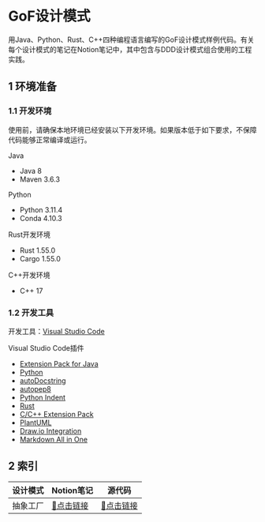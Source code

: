 # GoF设计模式

用Java、Python、Rust、C++四种编程语言编写的GoF设计模式样例代码。有关每个设计模式的笔记在Notion笔记中，其中包含与DDD设计模式组合使用的工程实践。


## 1 环境准备

### 1.1 开发环境

使用前，请确保本地环境已经安装以下开发环境。如果版本低于如下要求，不保障代码能够正常编译或运行。

Java

- Java 8
- Maven 3.6.3

Python

- Python 3.11.4
- Conda 4.10.3

Rust开发环境

- Rust 1.55.0
- Cargo 1.55.0

C++开发环境

- C++ 17

### 1.2 开发工具

开发工具：[Visual Studio Code](https://code.visualstudio.com/)

Visual Studio Code插件

- [Extension Pack for Java](https://marketplace.visualstudio.com/items?itemName=vscjava.vscode-java-pack)
- [Python](https://marketplace.visualstudio.com/items?itemName=ms-python.python)
- [autoDocstring](https://marketplace.visualstudio.com/items?itemName=njpwerner.autodocstring)
- [autopep8](https://marketplace.visualstudio.com/items?itemName=ms-python.autopep8)
- [Python Indent](https://marketplace.visualstudio.com/items?itemName=KevinRose.vsc-python-indent)
- [Rust](https://marketplace.visualstudio.com/items?itemName=rust-lang.rust-analyzer)
- [C/C++ Extension Pack](https://marketplace.visualstudio.com/items?itemName=ms-vscode.cpptools-extension-pack)
- [PlantUML](https://marketplace.visualstudio.com/items?itemName=jebbs.plantuml)
- [Draw.io Integration](https://marketplace.visualstudio.com/items?itemName=hediet.vscode-drawio)
- [Markdown All in One](https://marketplace.visualstudio.com/items?itemName=yzhang.markdown-all-in-one)


## 2 索引

| 设计模式 | Notion笔记   | 源代码   |
| -------- | ------ | ------ |
| 抽象工厂 | [📒点击链接](https://lordking.notion.site/df43fb8290934bb38ee3a0ab737ebc9c) | [🔗点击链接](./abstract-factory/README.md) |

